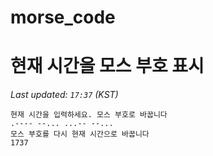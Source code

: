 # morse_code
# 현재 시간을 모스 부호 표시
<!-- MORSE_TIME_START -->
_Last updated: `17:37` (KST)_

```
현재 시간을 입력하세요. 모스 부호로 바꿉니다
.---- --... ...-- --...
모스 부호를 다시 현재 시간으로 바꿉니다
1737
```
<!-- MORSE_TIME_END -->
